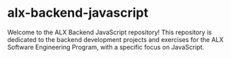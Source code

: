 # alx-backend-javascript
Welcome to the ALX Backend JavaScript repository! This repository is dedicated to the backend development projects and exercises for the ALX Software Engineering Program, with a specific focus on JavaScript.
